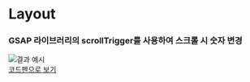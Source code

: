 # Layout 
### GSAP 라이브러리의 scrollTrigger를 사용하여 스크롤 시 숫자 변경 <br>
![결과 예시](https://github.com/egbro90/layout-01/assets/64397963/7dc3930a-3663-4eec-981c-9b7140a71b6c) <br>
[코드펜으로 보기](https://codepen.io/egbrother/pen/ZEPpgEB "소스보기")
